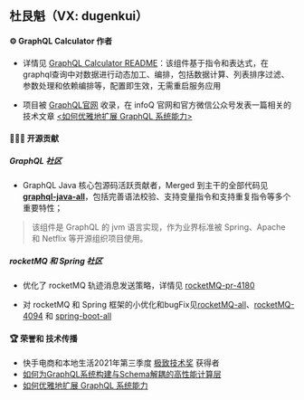 

## 杜艮魁（VX: dugenkui）

#### ⚙ GraphQL Calculator 作者
- 详情见 [GraphQL Calculator README](https://github.com/graphql-calculator/graphql-calculator)：该组件基于指令和表达式，在graphql查询中对数据进行动态加工、编排，包括数据计算、列表排序过滤、参数处理和依赖编排等，配置即生效，无需重启服务应用

- 项目被 [GraphQL官网](https://graphql.org/code/#java-kotlin) 收录，在 infoQ 官网和官方微信公众号发表一篇相关的技术文章 [<如何优雅地扩展 GraphQL 系统能力>](https://mp.weixin.qq.com/s/gb4VmvPaBeq8fxRx1A-qAA)


#### 👷🏻‍♂️ 开源贡献

##### GraphQL 社区
- GraphQL Java 核心包源码活跃贡献者，Merged 到主干的全部代码见 [**graphql-java-all**](https://github.com/graphql-java/graphql-java/graphs/contributors?from=2020-03-02&to=2022-04-19&type=c)，包括完善语法校验、支持变量指令和支持重复指令等多个重要特性；
> 该组件是 GraphQL 的 jvm 语言实现，作为业界标准被 Spring、Apache 和 Netflix 等开源组织项目使用。

##### rocketMQ 和 Spring 社区

- 优化了 rocketMQ 轨迹消息发送策略，详情见 [rocketMQ-pr-4180](https://github.com/apache/rocketmq/pull/4180)

- 对 rocketMQ 和 Spring 框架的小优化和bugFix见[rocketMQ-all](https://github.com/apache/rocketmq/commits?author=dugenkui03)、[rocketMQ-4094](https://github.com/apache/rocketmq/pull/4094) 和 [spring-boot-all](https://github.com/spring-projects/spring-boot/commits?author=dugenkui03) 



#### 🏆 荣誉和 技术传播
- 快手电商和本地生活2021年第三季度 [极致技术奖](https://github.com/graphql-calculator/graphql-calculator/blob/main/static/awards_ks.jpg) 获得者 
- [如何为GraphQL系统构建与Schema解耦的高性能计算层](https://mp.weixin.qq.com/s/cwtKxuE5yHD1_kxejrV9Cw)
- [如何优雅地扩展 GraphQL 系统能力](https://mp.weixin.qq.com/s/gb4VmvPaBeq8fxRx1A-qAA)


